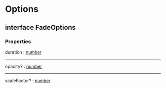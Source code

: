 # Options

## interface FadeOptions

### Properties

duration : [number](https://developer.mozilla.org/en-US/docs/Web/JavaScript/Reference/Global_Objects/Number)

***

opacity? : [number](https://developer.mozilla.org/en-US/docs/Web/JavaScript/Reference/Global_Objects/Number)

***

scaleFactor? : [number](https://developer.mozilla.org/en-US/docs/Web/JavaScript/Reference/Global_Objects/Number)
